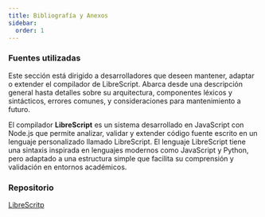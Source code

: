 ```yaml
---
title: Bibliografía y Anexos
sidebar:
  order: 1
---
```

### Fuentes utilizadas

Este sección está dirigido a desarrolladores que deseen mantener, adaptar o extender el compilador de LibreScript. Abarca desde una descripción general hasta detalles sobre su arquitectura, componentes léxicos y sintácticos, errores comunes, y consideraciones para mantenimiento a futuro.

El compilador **LibreScript** es un sistema desarrollado en JavaScript con Node.js que permite analizar, validar y extender código fuente escrito en un lenguaje personalizado llamado LibreScript. El lenguaje LibreScript tiene una sintaxis inspirada en lenguajes modernos como JavaScript y Python, pero adaptado a una estructura simple que facilita su comprensión y validación en entornos académicos.

### Repositorio

[LibreScritp](https://github.com/Ness024/LibreScript-IDE)
